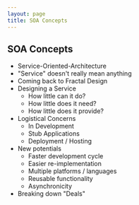 ```yaml
---
layout: page
title: SOA Concepts
---
```


## SOA Concepts

* Service-Oriented-Architecture
* "Service" doesn't really mean anything
* Coming back to Fractal Design
* Designing a Service
  * How little can it do?
  * How little does it need?
  * How little does it provide?
* Logistical Concerns
  * In Development
  * Stub Applications
  * Deployment / Hosting
* New potentials
  * Faster development cycle
  * Easier re-implementation
  * Multiple platforms / languages
  * Reusable functionality
  * Asynchronicity 
* Breaking down "Deals"